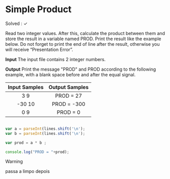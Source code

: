 # Simple Product

Solved : ✓

<p> Read two integer values. After this, calculate the product between them and store the result in a variable named PROD. Print the result like the example below. Do not forget to print the end of line after the result, otherwise you will receive “Presentation Error”. </p>

<p><strong>Input</strong>
The input file contains 2 integer numbers.</p>

<p><Strong>Output</strong>
Print the message "PROD" and PROD according to the following example, with a blank space before and after the equal signal.<P>

 
| Input Samples	| Output Samples |
|:--:|:--:|
|3 9 | PROD = 27 |
|-30 10 | PROD = -300 |
|0 9 | PROD = 0 |

```javascript 

var a = parseInt(lines.shift('\n');
var b = parseInt(lines.shift('\n');

var prod = a * b ;

console.log("PROD = "+prod);

```

> [!WARNING]
> passa a limpo depois 